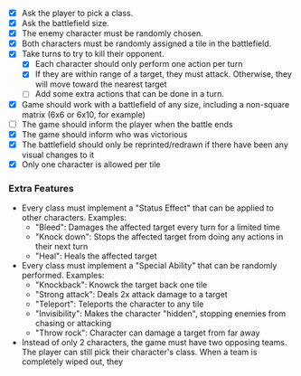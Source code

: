 - [x] Ask the player to pick a class.
- [x] Ask the battlefield size.
- [x] The enemy character must be randomly chosen.
- [x] Both characters must be randomly assigned a tile in the battlefield.
- [x] Take turns to try to kill their opponent.
    - [x] Each character should only perform one action per turn
    - [x] If they are within range of a target, they must attack. Otherwise, they will move toward the nearest target
    - [ ] Add some extra actions that can be done in a turn.
- [x] Game should work with a battlefield of any size, including a non-square matrix (6x6 or 6x10, for example)
- [ ] The game should inform the player when the battle ends
- [x] The game should inform who was victorious
- [x] The battlefield should only be reprinted/redrawn if there have been any visual changes to it
- [x] Only one character is allowed per tile

### Extra Features

- Every class must implement a "Status Effect" that can be applied to other characters. Examples:
    - "Bleed": Damages the affected target every turn for a limited time
    - "Knock down": Stops the affected target from doing any actions in their next turn
    - "Heal": Heals the affected target
- Every class must implement a "Special Ability" that can be randomly performed. Examples:
    - "Knockback": Knowck the target back one tile
    - "Strong attack": Deals 2x attack damage to a target
    - "Teleport": Teleports the character to any tile
    - "Invisibility": Makes the character "hidden", stopping enemies from chasing or attacking
    - "Throw rock": Character can damage a target from far away
- Instead of only 2 characters, the game must have two opposing teams. The player can still pick their character's class. When a team is completely wiped out, they 